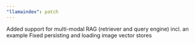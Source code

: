 ```yaml
---
"llamaindex": patch
---
```


Added support for multi-modal RAG (retriever and query engine) incl. an example
Fixed persisting and loading image vector stores 
